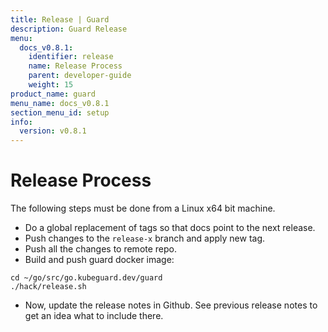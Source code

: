 ```yaml
---
title: Release | Guard
description: Guard Release
menu:
  docs_v0.8.1:
    identifier: release
    name: Release Process
    parent: developer-guide
    weight: 15
product_name: guard
menu_name: docs_v0.8.1
section_menu_id: setup
info:
  version: v0.8.1
---
```


# Release Process

The following steps must be done from a Linux x64 bit machine.

- Do a global replacement of tags so that docs point to the next release.
- Push changes to the `release-x` branch and apply new tag.
- Push all the changes to remote repo.
- Build and push guard docker image:

```console
cd ~/go/src/go.kubeguard.dev/guard
./hack/release.sh
```

- Now, update the release notes in Github. See previous release notes to get an idea what to include there.

